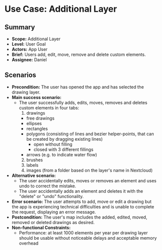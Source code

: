 # Use Case: Additional Layer

## Summary

- **Scope:** Additional Layer
- **Level:** User Goal
- **Actors:** App User
- **Brief:** Users add, edit, move, remove and delete custom elements.
- **Assignee:** Daniel

## Scenarios

- **Precondition:**
  The user has opened the app and has selected the drawing layer.
- **Main success scenario:**
  - The user successfully adds, edits, moves, removes and deletes custom elements in four tabs:
    1. drawings
    - free drawings
    - ellipses
    - rectangles
    - polygons (consisting of lines and bezier helper-points, that can be created by dragging existing lines)
      - open without filling
      - closed with 3 different fillings
    - arrows (e.g. to indicate water flow)
    2. brushes
    3. labels
    4. images (from a folder based on the layer's name in Nextcloud)
- **Alternative scenario:**
  - The user accidentally edits, moves or removes an element and uses undo to correct the mistake.
  - The user accidentally adds an element and deletes it with the "delete" or "undo" functionality.
- **Error scenario:**
  The user attempts to add, move or edit a drawing but the app is experiencing technical difficulties and is unable to complete the request, displaying an error message.
- **Postcondition:**
  The user's map includes the added, edited, moved, removed or deleted drawings as desired.
- **Non-functional Constraints:**
  - Performance: at least 1000 elements per year per drawing layer should be usable without noticeable delays and acceptable memory overhead
